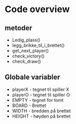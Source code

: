 # Code overview

## metoder
* Ledig_plass()
* legg_brikke_til_i_brettet()
* get_next_player()
* check_victory()
* check_draw()

## Globale variabler
* playerX - tegnet til spiller X
* playerO - tegnet til spiller O
* EMPTY - tegnet for tomt
* BOARD - Brettet
* WIDTH - bredden på brettet
* HEIGHT - høyden på brettet